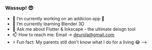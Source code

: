 ### Wassup! 😎

- 🔭 I’m currently working on an addicion app 📸
- 🌱 I’m currently learning Blender 3D
- 💬 Ask me about Flutter & Inkscape - the ultimate deisgn tool
- 📫 How to reach me: Email -> deurola@gmail.com
- ⚡ Fun fact: My parents still don't know what I do for a living 😂
-->
